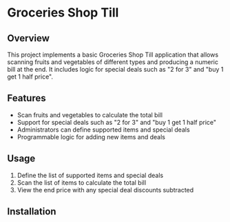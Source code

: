 # Groceries Shop Till

## Overview
This project implements a basic Groceries Shop Till application that
allows scanning fruits and vegetables of different types and producing
a numeric bill at the end. It includes logic for special deals such as "2 for 3" and "buy 1 get 1 half price". 

## Features
- Scan fruits and vegetables to calculate the total bill
- Support for special deals such as "2 for 3" and "buy 1 get 1 half price"
- Administrators can define supported items and special deals
- Programmable logic for adding new items and deals

## Usage
1. Define the list of supported items and special deals
2. Scan the list of items to calculate the total bill
3. View the end price with any special deal discounts subtracted

## Installation
